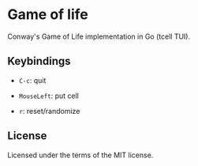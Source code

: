 # Game of life
Conway's Game of Life implementation in Go (tcell TUI).

## Keybindings

- `C-c`: quit

- `MouseLeft`: put cell

- `r`: reset/randomize 

## License
Licensed under the terms of the MIT license.
